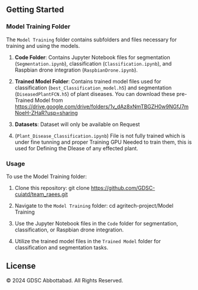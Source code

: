 
## Getting Started

### Model Training Folder

The `Model Training` folder contains subfolders and files necessary for training and using the models.

1. **Code Folder**: Contains Jupyter Notebook files for segmentation (`Segmentation.ipynb`), classification (`Classification.ipynb`), and Raspbian drone integration (`RaspbianDrone.ipynb`).

2. **Trained Model Folder**: Contains trained model files used for classification (`best_Classification_model.h5`) and segmentation (`DiseasedPlantFCN.h5`) of plant diseases. 
You can download these pre-Trained Model from https://drive.google.com/drive/folders/1v_dAz8xNmTBGZH0w9NGfJ7mNoeH-ZHaR?usp=sharing


3. **Datasets**: Dataset will only be available on Request

4. (`Plant_Disease_Classification.ipynb`) File is not fully trained which is under fine tunning and proper Training GPU Needed to train them, this is used for Defining the DIease of any effected plant.


### Usage

To use the Model Training folder:
1. Clone this repository:
git clone https://github.com/GDSC-cuiatd/team_raees.git

2. Navigate to the `Model Training` folder:
cd agritech-project/Model Training

3. Use the Jupyter Notebook files in the `Code` folder for segmentation, classification, or Raspbian drone integration.

4. Utilize the trained model files in the `Trained Model` folder for classification and segmentation tasks.

## License

© 2024 GDSC Abbottabad. All Rights Reserved.
